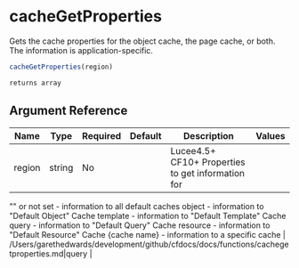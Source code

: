 # cacheGetProperties

Gets the cache properties for the object cache, the page cache, or both. The information is application-specific.

```javascript
cacheGetProperties(region)
```

```javascript
returns array
```

## Argument Reference

| Name | Type | Required | Default | Description | Values |
| --- | --- | --- | --- | --- | --- |
| region | string | No |  | Lucee4.5+ CF10+ Properties to get information for

"" or not set - information to all default caches
object - information to "Default Object" Cache
template - information to "Default Template" Cache
query - information to "Default Query" Cache
resource - information to "Default Resource" Cache
{cache name} - information to a specific cache | /Users/garethedwards/development/github/cfdocs/docs/functions/cachegetproperties.md|query |
